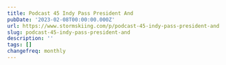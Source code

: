 ```yaml
---
title: Podcast 45 Indy Pass President And
pubDate: '2023-02-08T00:00:00.000Z'
url: https://www.stormskiing.com/p/podcast-45-indy-pass-president-and
slug: podcast-45-indy-pass-president-and
description: ''
tags: []
changefreq: monthly
---
```


<!-- Add post content below -->
